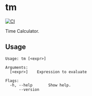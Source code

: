 # tm

[![CI](https://github.com/winebarrel/tm/actions/workflows/ci.yml/badge.svg)](https://github.com/winebarrel/tm/actions/workflows/ci.yml)

Time Calculator.

## Usage

```
Usage: tm [<expr>]

Arguments:
  [<expr>]    Expression to evaluate

Flags:
  -h, --help       Show help.
      --version
```
